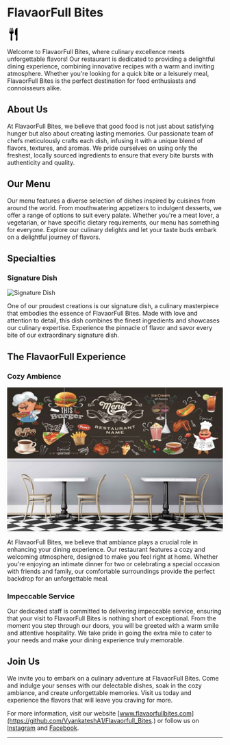 
# FlavaorFull Bites

![FlavaorFull Bites Logo](imges/restaurant-15.svg)

Welcome to FlavaorFull Bites, where culinary excellence meets unforgettable flavors! Our restaurant is dedicated to providing a delightful dining experience, combining innovative recipes with a warm and inviting atmosphere. Whether you're looking for a quick bite or a leisurely meal, FlavaorFull Bites is the perfect destination for food enthusiasts and connoisseurs alike.

## About Us

At FlavaorFull Bites, we believe that good food is not just about satisfying hunger but also about creating lasting memories. Our passionate team of chefs meticulously crafts each dish, infusing it with a unique blend of flavors, textures, and aromas. We pride ourselves on using only the freshest, locally sourced ingredients to ensure that every bite bursts with authenticity and quality.

## Our Menu

Our menu features a diverse selection of dishes inspired by cuisines from around the world. From mouthwatering appetizers to indulgent desserts, we offer a range of options to suit every palate. Whether you're a meat lover, a vegetarian, or have specific dietary requirements, our menu has something for everyone. Explore our culinary delights and let your taste buds embark on a delightful journey of flavors.

## Specialties

### Signature Dish

![Signature Dish](images/signature_dish.jpg)

One of our proudest creations is our signature dish, a culinary masterpiece that embodies the essence of FlavaorFull Bites. Made with love and attention to detail, this dish combines the finest ingredients and showcases our culinary expertise. Experience the pinnacle of flavor and savor every bite of our extraordinary signature dish.

## The FlavaorFull Experience

### Cozy Ambience

![Cozy Ambience](imges/wallp.jpg)

At FlavaorFull Bites, we believe that ambiance plays a crucial role in enhancing your dining experience. Our restaurant features a cozy and welcoming atmosphere, designed to make you feel right at home. Whether you're enjoying an intimate dinner for two or celebrating a special occasion with friends and family, our comfortable surroundings provide the perfect backdrop for an unforgettable meal.

### Impeccable Service

Our dedicated staff is committed to delivering impeccable service, ensuring that your visit to FlavaorFull Bites is nothing short of exceptional. From the moment you step through our doors, you will be greeted with a warm smile and attentive hospitality. We take pride in going the extra mile to cater to your needs and make your dining experience truly memorable.

## Join Us

We invite you to embark on a culinary adventure at FlavaorFull Bites. Come and indulge your senses with our delectable dishes, soak in the cozy ambiance, and create unforgettable memories. Visit us today and experience the flavors that will leave you craving for more.

For more information, visit our website [www.flavaorfullbites.com](https://github.com/VyankateshA1/Flavaorfull_Bites.) or follow us on [Instagram](https://www.instagram.com/flavaorfullbites) and [Facebook](https://www.facebook.com/flavaorfullbites).

---

